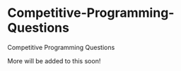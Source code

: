 # Competitive-Programming-Questions
Competitive Programming Questions 

More will be added to this soon! 
